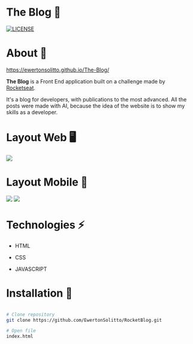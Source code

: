 # The Blog 📅
[![LICENSE](https://img.shields.io/npm/l/react)](https://github.com/EwertonSolitto/RocketBlog/blob/main/LICENSE)

# About 📝

https://ewertonsolitto.github.io/The-Blog/

**The Blog** is a Front End application built on a challenge made by [Rocketseat](https://app.rocketseat.com.br). 

It's a blog for developers, with publications to the most advanced. All the posts were made with AI, because the idea of the website is to show my skills as a developer.

# Layout Web 🖥️

<img src="https://github.com/EwertonSolitto/RocketBlog/blob/main/images/readMe/desktop.png" />

# Layout Mobile 📱

<p>
  <img src="https://github.com/EwertonSolitto/RocketBlog/blob/main/images/readMe/mobile-1.jpg" />
  <img src="https://github.com/EwertonSolitto/RocketBlog/blob/main/images/readMe/mobile-2.jpg" />
</p>

# Technologies ⚡
 
 - HTML

 - CSS

 - JAVASCRIPT

# Installation 🔧

```bash

# Clone repository
git clone https://github.com/EwertonSolitto/RocketBlog.git

# Open file
index.html

```
